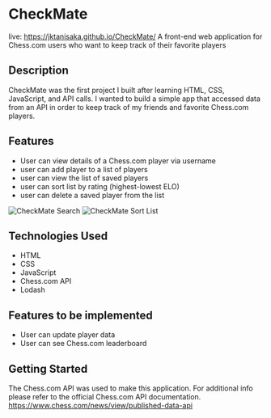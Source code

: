 # CheckMate
live: https://jktanisaka.github.io/CheckMate/
A front-end web application for Chess.com users who want to keep track of their favorite players

## Description
CheckMate was the first project I built after learning HTML, CSS, JavaScript, and API calls. I wanted to build a simple app that accessed data from an API in order to keep track of my friends and favorite Chess.com players. 


## Features
* User can view details of a Chess.com player via username
* user can add player to a list of players
* user can view the list of saved players
* user can sort list by rating (highest-lowest ELO)
* user can delete a saved player from the list


![CheckMate Search](https://user-images.githubusercontent.com/96153171/174375992-4864d176-2950-496e-83f6-8903ad62043e.gif)
![CheckMate Sort List](https://user-images.githubusercontent.com/96153171/174376282-681247a8-60b2-4977-a600-7aa66a878776.gif)

## Technologies Used
- HTML
- CSS
- JavaScript
- Chess.com API
- Lodash

## Features to be implemented
- User can update player data
- User can see Chess.com leaderboard

## Getting Started
The Chess.com API was used to make this application. For additional info please refer to the official Chess.com API documentation.
https://www.chess.com/news/view/published-data-api
